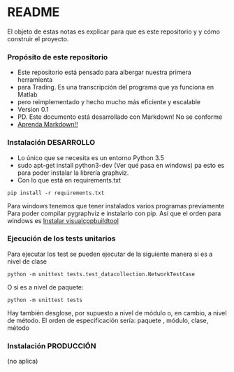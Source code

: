 # README #

El objeto de estas notas es explicar para que es este repositorio y
y cómo construir el proyecto.


### Propósito de este repositorio ###

* Este repositorio está pensado para albergar nuestra primera herramienta
* para Trading. Es una transcripción del programa que ya funciona en Matlab
* pero reimplementado y hecho mucho más eficiente y escalable
* Version 0.1
* PD. Este documento está desarrollado con Markdown! No se conforme
* [Aprenda Markdown!!](https://bitbucket.org/tutorials/markdowndemo)

### Instalación DESARROLLO ###

* Lo único que se necesita es un entorno Python 3.5
* sudo apt-get install python3-dev (Ver qué pasa en windows) pa
 esto es para poder instalar la librería graphviz.
* Con lo que está en requirements.txt

```
pip install -r requirements.txt
```

Para windows tenemos que tener instalados varios programas previamente
Para poder compilar pygraphviz e instalarlo
con pip.
Así que el orden para windows es 
[Instalar visualcppbuildtool](http://landinghub.visualstudio.com/visual-cpp-build-tools)

### Ejecución de los tests unitarios ###
Para ejecutar los test se pueden ejecutar de la siguiente manera si es a nivel de clase

```
python -m unittest tests.test_datacollection.NetworkTestCase
```

O si es a nivel de paquete:  
```
python -m unittest tests
```
Hay también desglose, por supuesto a nivel de módulo o, en cambio, a nivel de método.
El orden de especificación sería:
paquete , módulo, clase, método


### Instalación PRODUCCIÓN ###

(no aplica)
